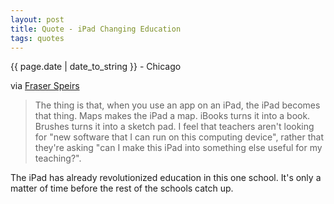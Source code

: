 ```yaml
---
layout: post
title: Quote - iPad Changing Education
tags: quotes
---
```


<p class="meta">{{ page.date | date_to_string }} - Chicago</p>

via [Fraser Speirs](http://speirs.org/blog/2010/9/29/the-invisible-computing-teacher.html)

> The thing is that, when you use an app on an iPad, the iPad becomes that thing. Maps makes the iPad a map. iBooks turns it into a book. Brushes turns it into a sketch pad. I feel that teachers aren't looking for "new software that I can run on this computing device", rather that they're asking "can I make this iPad into something else useful for my teaching?".

The iPad has already revolutionized education in this one school. It's only a matter of time before the rest of the schools catch up.
